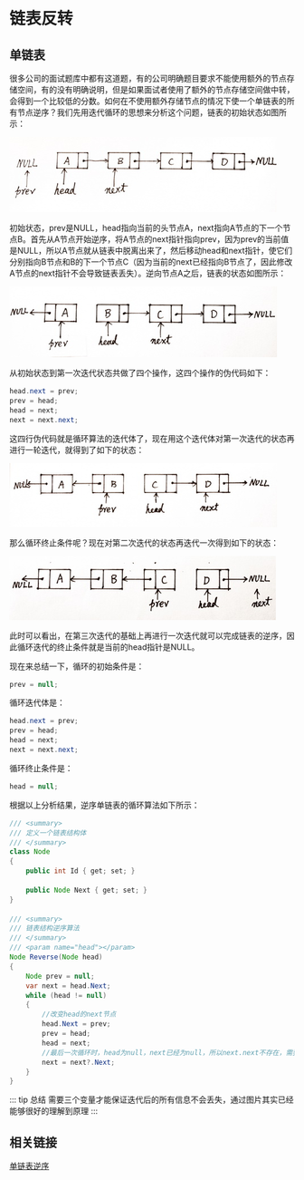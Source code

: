 # 链表反转

## 单链表

很多公司的面试题库中都有这道题，有的公司明确题目要求不能使用额外的节点存储空间，有的没有明确说明，但是如果面试者使用了额外的节点存储空间做中转，会得到一个比较低的分数。如何在不使用额外存储节点的情况下使一个单链表的所有节点逆序？我们先用迭代循环的思想来分析这个问题，链表的初始状态如图所示：

![初始状态](/assets/img/linked-node-reverse-1.jpg "初始状态")

初始状态，prev是NULL，head指向当前的头节点A，next指向A节点的下一个节点B。首先从A节点开始逆序，将A节点的next指针指向prev，因为prev的当前值是NULL，所以A节点就从链表中脱离出来了，然后移动head和next指针，使它们分别指向B节点和B的下一个节点C（因为当前的next已经指向B节点了，因此修改A节点的next指针不会导致链表丢失）。逆向节点A之后，链表的状态如图所示：

![第一次迭代](/assets/img/linked-node-reverse-2.jpg "第一次迭代")

从初始状态到第一次迭代状态共做了四个操作，这四个操作的伪代码如下：

```c#
head.next = prev;
prev = head;
head = next;
next = next.next;
```

这四行伪代码就是循环算法的迭代体了，现在用这个迭代体对第一次迭代的状态再进行一轮迭代，就得到了如下的状态：

![第二次迭代](/assets/img/linked-node-reverse-3.jpg "第二次迭代")

那么循环终止条件呢？现在对第二次迭代的状态再迭代一次得到如下的状态：

![第三次迭代](/assets/img/linked-node-reverse-4.jpg "第三次迭代")

此时可以看出，在第三次迭代的基础上再进行一次迭代就可以完成链表的逆序，因此循环迭代的终止条件就是当前的head指针是NULL。

现在来总结一下，循环的初始条件是：

```c#
prev = null;
```

循环迭代体是：

```c#
head.next = prev;
prev = head;
head = next;
next = next.next;
```

循环终止条件是：

```c#
head = null;
```

根据以上分析结果，逆序单链表的循环算法如下所示：

```java
/// <summary>
/// 定义一个链表结构体
/// </summary>
class Node
{
    public int Id { get; set; }

    public Node Next { get; set; }
}

/// <summary>
/// 链表结构逆序算法
/// </summary>
/// <param name="head"></param>
Node Reverse(Node head)
{
    Node prev = null;
    var next = head.Next;
    while (head != null)
    {
        //改变head的next节点
        head.Next = prev;
        prev = head;
        head = next;
        //最后一次循环时，head为null，next已经为null，所以next.next不存在，需要判断
        next = next?.Next;
    }
}
```

::: tip 总结
需要三个变量才能保证迭代后的所有信息不会丢失，通过图片其实已经能够很好的理解到原理
:::

## 相关链接

[单链表逆序](https://blog.csdn.net/autumn20080101/article/details/7607148 '单链表逆序')
